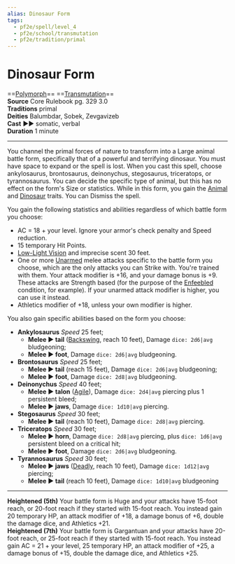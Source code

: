 ```yaml
---
alias: Dinosaur Form
tags:
  - pf2e/spell/level_4
  - pf2e/school/transmutation
  - pf2e/tradition/primal
---
```


# Dinosaur Form

==[Polymorph](../../../Traits/Polymorph.md)== ==[Transmutation](../../../Traits/Transmutation.md)==  
__Source__ Core Rulebook pg. 329 3.0  
**Traditions** primal  
**Deities** Balumbdar, Sobek, Zevgavizeb  
**Cast** ►► somatic, verbal  
**Duration** 1 minute

---

You channel the primal forces of nature to transform into a Large animal battle form, specifically that of a powerful and terrifying dinosaur. You must have space to expand or the spell is lost. When you cast this spell, choose ankylosaurus, brontosaurus, deinonychus, stegosaurus, triceratops, or tyrannosaurus. You can decide the specific type of animal, but this has no effect on the form's Size or statistics. While in this form, you gain the [Animal](../../../Traits/Animal.md) and [Dinosaur](../../../Traits/Dinosaur.md) traits. You can Dismiss the spell.

You gain the following statistics and abilities regardless of which battle form you choose:

- AC = 18 + your level. Ignore your armor's check penalty and Speed reduction.
- 15 temporary Hit Points.
- [Low-Light Vision](../../../Bestiary/Abilities/Low-Light%20Vision.md) and imprecise scent 30 feet.
- One or more [Unarmed](../../../Traits/Unarmed.md) melee attacks specific to the battle form you choose, which are the only attacks you can Strike with. You're trained with them. Your attack modifier is +16, and your damage bonus is +9. These attacks are Strength based (for the purpose of the [Enfeebled](../../../Conditions/Enfeebled.md) condition, for example). If your unarmed attack modifier is higher, you can use it instead.
- Athletics modifier of +18, unless your own modifier is higher.

You also gain specific abilities based on the form you choose:

- **Ankylosaurus** _Speed_ 25 feet;
	- **Melee ► tail** ([Backswing](../../../Traits/Backswing.md), reach 10 feet), Damage `dice: 2d6|avg` bludgeoning;
	- **Melee ► foot**, Damage `dice: 2d6|avg` bludgeoning.
- **Brontosaurus** _Speed_ 25 feet;
	- **Melee ► tail** (reach 15 feet), Damage `dice: 2d6|avg` bludgeoning;
	- **Melee ► foot**, Damage `dice: 2d8|avg` bludgeoning.
- **Deinonychus** _Speed_ 40 feet;
	- **Melee ► talon** ([Agile](../../../Traits/Agile.md)), Damage `dice: 2d4|avg` piercing plus 1 persistent bleed;
	- **Melee ► jaws**, Damage `dice: 1d10|avg` piercing.
- **Stegosaurus** _Speed_ 30 feet;
	- **Melee ► tail** (reach 10 feet), Damage `dice: 2d8|avg` piercing.
- **Triceratops** _Speed_ 30 feet;
	- **Melee ► horn**, Damage `dice: 2d8|avg` piercing, plus `dice: 1d6|avg` persistent bleed on a critical hit;
	- **Melee ► foot**, Damage `dice: 2d6|avg` bludgeoning.
- **Tyrannosaurus** _Speed_ 30 feet;
	- **Melee ► jaws** ([Deadly](../../../Traits/Deadly.md), reach 10 feet), Damage `dice: 1d12|avg` piercing;
	- **Melee ► tail** (reach 10 feet), Damage `dice: 1d10|avg` bludgeoning

<hr>

**Heightened (5th)** Your battle form is Huge and your attacks have 15-foot reach, or 20-foot reach if they started with 15-foot reach. You instead gain 20 temporary HP, an attack modifier of +18, a damage bonus of +6, double the damage dice, and Athletics +21.  
**Heightened (7th)** Your battle form is Gargantuan and your attacks have 20-foot reach, or 25-foot reach if they started with 15-foot reach. You instead gain AC = 21 + your level, 25 temporary HP, an attack modifier of +25, a damage bonus of +15, double the damage dice, and Athletics +25.
